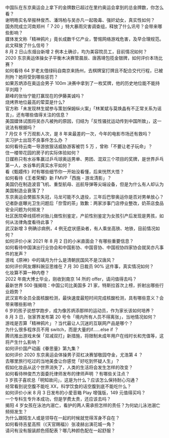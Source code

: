 中国队在东京奥运会上拿下的金牌数已超过在里约奥运会拿到的总金牌数，你怎么看？  
谢明皓实名举报林俊杰、潘玮柏与吴亦凡一起吸毒、强奸幼女，真实性如何？  
国务院成立河南郑州「 7·20 」特大暴雨灾害调查组，释放了什么讯号？会带来哪些影响？  
媒体发文称「精神鸦片」竟长成数千亿产业，警惕网络游戏危害，及早合理规范。此文释放了什么信号？  
8 月 2 日山东烟台新增 2 例本土确诊，均为美容院员工，目前情况如何？  
2020 东京奥运体操女子平衡木决赛管晨辰、唐茜靖包揽金银牌，如何评价本场比赛？  
如何看待 64 岁老太借绿码自南京来扬州，去棋牌室打牌且不配合交代行程，已被刑拘？她将受到哪些惩罚？  
如果苏炳添在奥运会男子 100m 决赛中拿到了一枚奖牌，他的历史地位能不能持平刘翔？  
巅峰的张怡宁能打赢现在的伊藤美诚吗？  
烧烤界地位最高的荤菜是什么?  
官方称「未发现林生斌参与策划保姆纵火案」「林某斌与莫焕晶有不正常关系为谣言」，还有哪些值得关注的信息？  
美国媒体试图将吴亦凡被拘的原因，归结为「反性骚扰运动传到中国所致」，这一说法有根据吗？  
7 月仅 8 千万观影人次，是 8 年来最差的一次，今年的电影市场还有救吗？  
实习护士出现不良事件怎么办 ？  
如何看待云南一导游放狠话威胁游客被罚 5 万 ，曾称「不要让老子玩命」？  
住一楼带花园的房子的实际体验如何？  
日媒称只有水谷隼赢过乒乓球奥运男单、男团、混双三个项目的奖牌，是世界乒乓第一人，水谷隼的真实水平如何？  
看《甄嬛传》时有哪些细节你一开始没看懂，后来恍然大悟？  
如何看待《王者荣耀》新 FMVP「西施 - 游龙清影」？  
美国仍在制造波音飞机、重型航母、巡航导弹等尖端设备，但是为什么有人却认为美国制造业衰落了？  
东京奥运会樊振东失冠，马龙可能不久退役，三年后巴黎奥运你是否对男单放心？  
记者卧底曝光卫生问题后「奈雪的茶」致歉：两家涉事门店停业整改，奶茶店食品安全问题为何频发？  
社区医院牵线搭桥对胎儿做性别鉴定，产前性别鉴定为女孩引产后发现是男孩，如何从法律角度看待此事？  
武汉新增 3 例确诊病例，4 例无症状感染者，有人乘坐高铁、地铁，目前情况如何？  
如何评价小米 2021 年 8 月 2 日的小米直面会？有哪些重要信息？  
如何看待中国演出行业协会和中国影协、中国音协、中国视协四家协会就吴亦凡事件的发声？  
游戏《原神》中的璃月为什么是清朝民国风不是汉唐风？  
如何评价网友爆料豌豆思维在 7 月 30 日裁员 90% 这件事，真实情况如何？  
化妆算不算一种内卷？  
2022 年南大博士毕业，刚收到南京 14 所的 offer，请问值得去吗？  
最新世界 500 强揭晓：中国公司比美国多 21 家，特斯拉首次上榜，折射出哪些行业趋势？  
武汉宣布全员全面核酸检测，最快速度最短时间完成核酸检测，具有哪些意义？会带来哪些影响？  
6 岁的孩子说想学跑步，成为像苏炳添那样的运动员，作为家长该如何培养？  
8 月 3 日，张家界发布第 20 号令「境内所有人员不得离张」，当地情况如何？  
游戏是否算「精神鸦片」？当代最让人沉迷的互联网产品是哪个？  
为什么很多程序员不用 switch，而是大量的if……else if ？  
腾讯推出游戏未保「双减双打」新措施，将限制未成年用户在线时长和充值等，这将产生什么影响？  
如何评价国产动画《眷思量》第九集？  
如何评价 2020 东京奥运会体操男子双杠决赛邹敬园夺金，尤浩第 4 ？  
去哪里旅行吃过的当地美食让你感觉「好吃到怀疑人生」？  
假如化妆品从这个世界消失了，人类的生活将会发生怎样的改变？  
如何看待林俊杰方面委托律师发布的律师声明 ？有哪些关注点？  
3 岁孩子喜欢总「明知故问」，这是为什么？应该怎么保持耐心沟通？  
经常看到说空腹不能吃 XX，科学饮食的话空腹到底不能吃什么？  
如何评价小米 8 月 3 日发布的小爱音箱 Play 增强版，149 元值得买吗？  
一个专科生专升本成功，但是学费太贵，还应该去吗？  
揭阳 4 岁女孩在泳池内溺亡，看护的两人需承担怎样的责任？为何幼儿泳池溺亡频频发生？  
为什么跟陌生人或是领导在一起的时候就觉得浑身不自在？  
如何看待吉星高照（《天官赐福》）张凌赫出演花城一角？  
请问有没有服装颜色搭配表？哪几种颜色配在一起舒服？  
